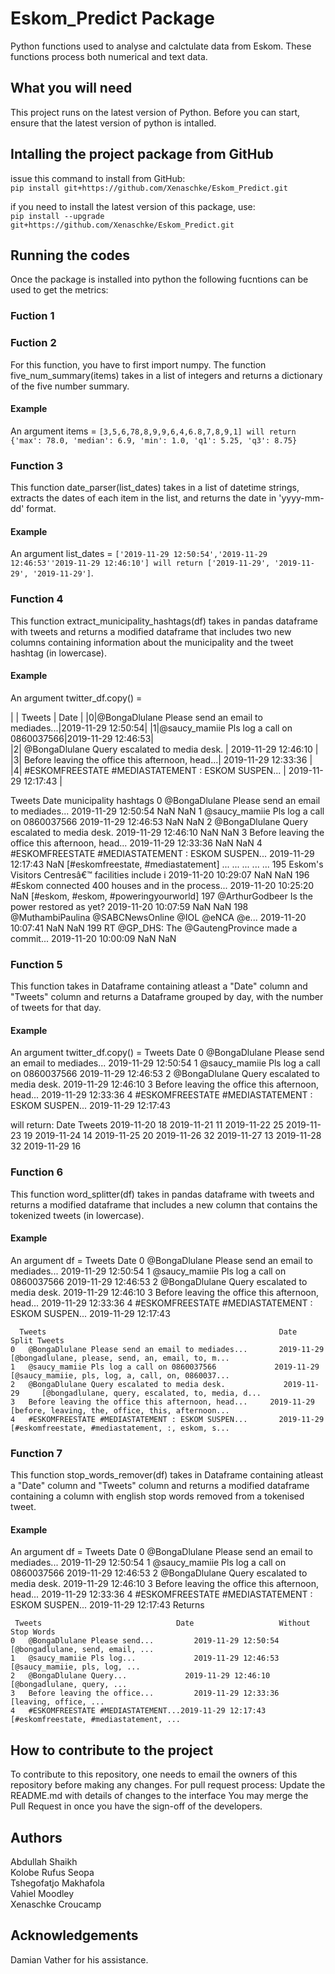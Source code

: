 # Eskom_Predict Package
Python functions used to analyse and calctulate data from Eskom. These functions process both numerical and text data.

## What you will need
This project runs on the latest version of Python. Before you can start, ensure that the latest version of python is intalled.  

## Intalling the project package from GitHub
 issue this command to install from GitHub:  
 `pip install git+https://github.com/Xenaschke/Eskom_Predict.git`
 
 if you need to install the latest version of this package, use:  
 `pip install --upgrade git+https://github.com/Xenaschke/Eskom_Predict.git`
 
## Running the codes
Once the package is installed into python the following fucntions can be used to get the metrics:

### Fuction 1

### Fuction 2
For this function, you have to first import numpy. The function five_num_summary(items) takes in a list of integers and returns a dictionary of the five number summary. 
#### Example
An argument items = `[3,5,6,78,8,9,9,6,4,6.8,7,8,9,1] will return {'max': 78.0, 'median': 6.9, 'min': 1.0, 'q1': 5.25, 'q3': 8.75}`

### Function 3
This function date_parser(list_dates) takes in a list of datetime strings, extracts the dates of each item in the list, and returns the date in 'yyyy-mm-dd' format.

#### Example 
An argument list_dates = `['2019-11-29 12:50:54','2019-11-29 12:46:53''2019-11-29 12:46:10'] will return ['2019-11-29', '2019-11-29', '2019-11-29']`.

### Function 4
This function extract_municipality_hashtags(df) takes in pandas dataframe with tweets and returns a modified dataframe that includes two new columns containing information about the municipality and  the tweet hashtag (in lowercase).

#### Example  

An argument twitter_df.copy() =  

| | Tweets | Date | 
|0|@BongaDlulane Please send an email to mediades...|2019-11-29 12:50:54|
|1|@saucy_mamiie Pls log a call on 0860037566|2019-11-29 12:46:53|   
|2|	@BongaDlulane Query escalated to media desk.	   |   2019-11-29 12:46:10  |
|3|	Before leaving the office this afternoon, head...| 	2019-11-29 12:33:36  |                             
|4|	#ESKOMFREESTATE #MEDIASTATEMENT : ESKOM SUSPEN...	| 2019-11-29 12:17:43  |                                  
                         	          
                                 
  Tweets	                                            Date         	        municipality     	hashtags
0	@BongaDlulane Please send an email to mediades...	  2019-11-29 12:50:54	 NaN	               NaN
1	@saucy_mamiie Pls log a call on 0860037566	         2019-11-29 12:46:53	 NaN               	NaN
2	@BongaDlulane Query escalated to media desk.	       2019-11-29 12:46:10	 NaN               	NaN
3	Before leaving the office this afternoon, head...	  2019-11-29 12:33:36 	NaN	               NaN
4	#ESKOMFREESTATE #MEDIASTATEMENT : ESKOM SUSPEN...	  2019-11-29 12:17:43	 NaN	               [#eskomfreestate, #mediastatement]
...	...	...	...	...
195	Eskom's Visitors Centresâ€™ facilities include i  2019-11-20 10:29:07	 NaN	               NaN
196	#Eskom connected 400 houses and in the process...	2019-11-20 10:25:20	 NaN	               [#eskom, #eskom, #poweringyourworld]
197	@ArthurGodbeer Is the power restored as yet?	     2019-11-20 10:07:59	 NaN	               NaN
198	@MuthambiPaulina @SABCNewsOnline @IOL @eNCA @e...	2019-11-20 10:07:41	 NaN               	NaN
199	RT @GP_DHS: The @GautengProvince made a commit...	2019-11-20 10:00:09	 NaN	               NaN

### Function 5
This function takes in Dataframe containing atleast a "Date" column and "Tweets" column and returns a Dataframe grouped by day, with the number of tweets for that day.

#### Example 
An argument twitter_df.copy() = 	  Tweets                                               Date
                                 0	@BongaDlulane Please send an email to mediades...	 2019-11-29 12:50:54
                                 1	@saucy_mamiie Pls log a call on 0860037566	        2019-11-29 12:46:53
                                 2	@BongaDlulane Query escalated to media desk.	      2019-11-29 12:46:10
                                 3	Before leaving the office this afternoon, head... 	2019-11-29 12:33:36
                                 4	#ESKOMFREESTATE #MEDIASTATEMENT : ESKOM SUSPEN...	 2019-11-29 12:17:43
                                 
                                 
will return: Date	       Tweets
            2019-11-20	  18
            2019-11-21	  11
            2019-11-22	  25
            2019-11-23	  19
            2019-11-24	  14
            2019-11-25	  20
            2019-11-26  	32
            2019-11-27  	13
            2019-11-28  	32
            2019-11-29	  16    
### Function 6
This function word_splitter(df) takes in pandas dataframe with tweets and returns a modified dataframe that includes a new column that contains the tokenized tweets (in lowercase).

#### Example
An argument  df   =                 Tweets                                                  Date
                                 0	@BongaDlulane Please send an email to mediades...	 2019-11-29 12:50:54
                                 1	@saucy_mamiie Pls log a call on 0860037566	        2019-11-29 12:46:53
                                 2	@BongaDlulane Query escalated to media desk.	      2019-11-29 12:46:10
                                 3	Before leaving the office this afternoon, head... 	2019-11-29 12:33:36
                                 4	#ESKOMFREESTATE #MEDIASTATEMENT : ESKOM SUSPEN...	 2019-11-29 12:17:43

      Tweets	                                                Date	        Split Tweets
    0	@BongaDlulane Please send an email to mediades...	    2019-11-29	    [@bongadlulane, please, send, an, email, to, m...
    1	@saucy_mamiie Pls log a call on 0860037566	           2019-11-29	    [@saucy_mamiie, pls, log, a, call, on, 0860037...
    2	@BongaDlulane Query escalated to media desk.	         2019-11-29	    [@bongadlulane, query, escalated, to, media, d...
    3	Before leaving the office this afternoon, head...     2019-11-29    	[before, leaving, the, office, this, afternoon...
    4	#ESKOMFREESTATE #MEDIASTATEMENT : ESKOM SUSPEN...	    2019-11-29	    [#eskomfreestate, #mediastatement, :, eskom, s...

### Function 7 
This function  stop_words_remover(df) takes in Dataframe containing atleast a "Date" column and "Tweets" column and returns a modified dataframe containing a column with english stop words removed from a tokenised tweet.

#### Example

An argument df =                    Tweets                                               Date
                                 0	@BongaDlulane Please send an email to mediades...	 2019-11-29 12:50:54
                                 1	@saucy_mamiie Pls log a call on 0860037566	        2019-11-29 12:46:53
                                 2	@BongaDlulane Query escalated to media desk.	      2019-11-29 12:46:10
                                 3	Before leaving the office this afternoon, head... 	2019-11-29 12:33:36
                                 4	#ESKOMFREESTATE #MEDIASTATEMENT : ESKOM SUSPEN...	 2019-11-29 12:17:43
Returns

     Tweets	                             Date	                Without Stop Words
    0	@BongaDlulane Please send...	     2019-11-29 12:50:54	 [@bongadlulane, send, email, ...
    1	@saucy_mamiie Pls log...	         2019-11-29 12:46:53	 [@saucy_mamiie, pls, log, ...
    2	@BongaDlulane Query...	           2019-11-29 12:46:10	 [@bongadlulane, query, ...
    3	Before leaving the office...	     2019-11-29 12:33:36	 [leaving, office, ...
    4	#ESKOMFREESTATE #MEDIASTATEMENT...2019-11-29 12:17:43	 [#eskomfreestate, #mediastatement, ...
    
## How to contribute to the project
To contribute to this repository, one needs to email the owners of this repository before making any changes. 
For pull request process: Update the README.md with details of changes to the interface
                          You may merge the Pull Request in once you have the sign-off of the developers.
## Authors

Abdullah Shaikh  
Kolobe Rufus Seopa  
Tshegofatjo Makhafola  
Vahiel Moodley  
Xenaschke Croucamp  

## Acknowledgements
Damian Vather for his assistance.
    
